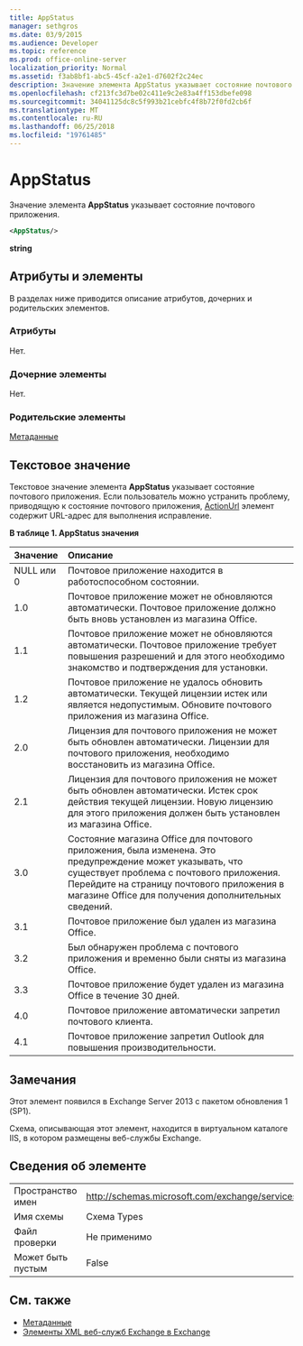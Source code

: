 ```yaml
---
title: AppStatus
manager: sethgros
ms.date: 03/9/2015
ms.audience: Developer
ms.topic: reference
ms.prod: office-online-server
localization_priority: Normal
ms.assetid: f3ab8bf1-abc5-45cf-a2e1-d7602f2c24ec
description: Значение элемента AppStatus указывает состояние почтового приложения.
ms.openlocfilehash: cf213fc3d7be02c411e9c2e83a4ff153dbefe098
ms.sourcegitcommit: 34041125dc8c5f993b21cebfc4f8b72f0fd2cb6f
ms.translationtype: MT
ms.contentlocale: ru-RU
ms.lasthandoff: 06/25/2018
ms.locfileid: "19761485"
---
```

# <a name="appstatus"></a>AppStatus

Значение элемента **AppStatus** указывает состояние почтового приложения. 
  
```XML
<AppStatus/>
```

 **string**
## <a name="attributes-and-elements"></a>Атрибуты и элементы

В разделах ниже приводится описание атрибутов, дочерних и родительских элементов.
  
### <a name="attributes"></a>Атрибуты

Нет.
  
### <a name="child-elements"></a>Дочерние элементы

Нет.
  
### <a name="parent-elements"></a>Родительские элементы

[Метаданные](metadata-ex15websvcsotherref.md)
  
## <a name="text-value"></a>Текстовое значение

Текстовое значение элемента **AppStatus** указывает состояние почтового приложения. Если пользователь можно устранить проблему, приводящую к состояние почтового приложения, [ActionUrl](actionurl.md) элемент содержит URL-адрес для выполнения исправление. 
  
**В таблице 1. AppStatus значения**

|**Значение**|**Описание**|
|:-----|:-----|
|NULL или 0  <br/> |Почтовое приложение находится в работоспособном состоянии.  <br/> |
|1.0  <br/> |Почтовое приложение может не обновляются автоматически. Почтовое приложение должно быть вновь установлен из магазина Office.  <br/> |
|1.1  <br/> |Почтовое приложение может не обновляются автоматически. Почтовое приложение требует повышения разрешений и для этого необходимо знакомство и подтверждения для установки.  <br/> |
|1.2  <br/> |Почтовое приложение не удалось обновить автоматически. Текущей лицензии истек или является недопустимым. Обновите почтового приложения из магазина Office.  <br/> |
|2.0  <br/> |Лицензия для почтового приложения не может быть обновлен автоматически. Лицензии для почтового приложения, необходимо восстановить из магазина Office.  <br/> |
|2.1  <br/> |Лицензия для почтового приложения не может быть обновлен автоматически. Истек срок действия текущей лицензии. Новую лицензию для этого приложения должен быть установлен из магазина Office.  <br/> |
|3.0  <br/> |Состояние магазина Office для почтового приложения, была изменена. Это предупреждение может указывать, что существует проблема с почтового приложения. Перейдите на страницу почтового приложения в магазине Office для получения дополнительных сведений.  <br/> |
|3.1  <br/> |Почтовое приложение был удален из магазина Office.  <br/> |
|3.2  <br/> |Был обнаружен проблема с почтового приложения и временно были сняты из магазина Office.  <br/> |
|3.3  <br/> |Почтовое приложение будет удален из магазина Office в течение 30 дней.  <br/> |
|4.0  <br/> |Почтовое приложение автоматически запретил почтового клиента.  <br/> |
|4.1  <br/> |Почтовое приложение запретил Outlook для повышения производительности.  <br/> |
   
## <a name="remarks"></a>Замечания

Этот элемент появился в Exchange Server 2013 с пакетом обновления 1 (SP1).
  
Схема, описывающая этот элемент, находится в виртуальном каталоге IIS, в котором размещены веб-службы Exchange.
  
## <a name="element-information"></a>Сведения об элементе

|||
|:-----|:-----|
|Пространство имен  <br/> | http://schemas.microsoft.com/exchange/services/2006/types  <br/> |
|Имя схемы  <br/> |Схема Types  <br/> |
|Файл проверки  <br/> |Не применимо  <br/> |
|Может быть пустым  <br/> |False  <br/> |
   
## <a name="see-also"></a>См. также

- [Метаданные](metadata-ex15websvcsotherref.md)
- [Элементы XML веб-служб Exchange в Exchange](ews-xml-elements-in-exchange.md)

